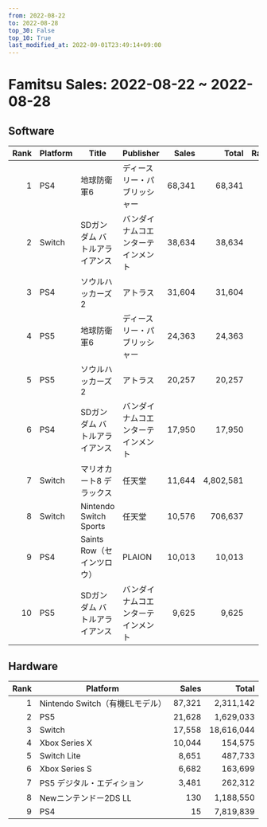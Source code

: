 ```yaml
---
from: 2022-08-22
to: 2022-08-28
top_30: False
top_10: True
last_modified_at: 2022-09-01T23:49:14+09:00
---
```

# Famitsu Sales: 2022-08-22 ~ 2022-08-28
## Software
| Rank | Platform | Title | Publisher | Sales | Total | Rate | New |
| -: | -- | -- | -- | -: | -: | -: | -- |
| 1 | PS4 | 地球防衛軍6 | ディースリー・パブリッシャー | 68,341 | 68,341 |  | **New** |
| 2 | Switch | SDガンダム バトルアライアンス | バンダイナムコエンターテインメント | 38,634 | 38,634 |  | **New** |
| 3 | PS4 | ソウルハッカーズ2 | アトラス | 31,604 | 31,604 |  | **New** |
| 4 | PS5 | 地球防衛軍6 | ディースリー・パブリッシャー | 24,363 | 24,363 |  | **New** |
| 5 | PS5 | ソウルハッカーズ2 | アトラス | 20,257 | 20,257 |  | **New** |
| 6 | PS4 | SDガンダム バトルアライアンス | バンダイナムコエンターテインメント | 17,950 | 17,950 |  | **New** |
| 7 | Switch | マリオカート8 デラックス | 任天堂 | 11,644 | 4,802,581 |  |  |
| 8 | Switch | Nintendo Switch Sports | 任天堂 | 10,576 | 706,637 |  |  |
| 9 | PS4 | Saints Row（セインツロウ） | PLAION | 10,013 | 10,013 |  | **New** |
| 10 | PS5 | SDガンダム バトルアライアンス | バンダイナムコエンターテインメント | 9,625 | 9,625 |  | **New** |

## Hardware
| Rank | Platform | Sales | Total |
| -: | -- | -: | -: |
| 1 | Nintendo Switch（有機ELモデル） | 87,321 | 2,311,142 |
| 2 | PS5 | 21,628 | 1,629,033 |
| 3 | Switch | 17,558 | 18,616,044 |
| 4 | Xbox Series X | 10,044 | 154,575 |
| 5 | Switch Lite | 8,651 | 487,733 |
| 6 | Xbox Series S | 6,682 | 163,699 |
| 7 | PS5 デジタル・エディション | 3,481 | 262,312 |
| 8 | Newニンテンドー2DS LL | 130 | 1,188,550 |
| 9 | PS4 | 15 | 7,819,839 |